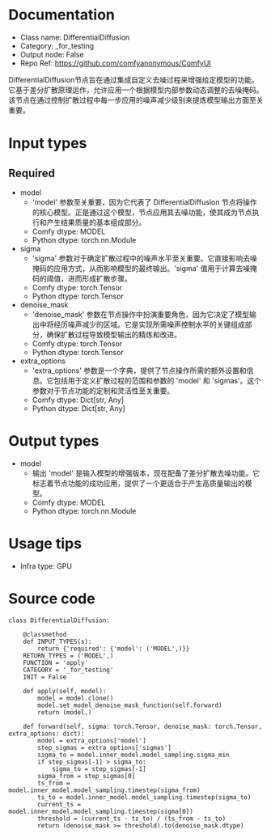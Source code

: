 # Documentation
- Class name: DifferentialDiffusion
- Category: _for_testing
- Output node: False
- Repo Ref: https://github.com/comfyanonymous/ComfyUI

DifferentialDiffusion节点旨在通过集成自定义去噪过程来增强给定模型的功能。它基于差分扩散原理运作，允许应用一个根据模型内部参数动态调整的去噪掩码。该节点在通过控制扩散过程中每一步应用的噪声减少级别来提炼模型输出方面至关重要。

# Input types
## Required
- model
    - 'model' 参数至关重要，因为它代表了 DifferentialDiffusion 节点将操作的核心模型。正是通过这个模型，节点应用其去噪功能，使其成为节点执行和产生结果质量的基本组成部分。
    - Comfy dtype: MODEL
    - Python dtype: torch.nn.Module
- sigma
    - 'sigma' 参数对于确定扩散过程中的噪声水平至关重要。它直接影响去噪掩码的应用方式，从而影响模型的最终输出。'sigma' 值用于计算去噪掩码的阈值，进而形成扩散步骤。
    - Comfy dtype: torch.Tensor
    - Python dtype: torch.Tensor
- denoise_mask
    - 'denoise_mask' 参数在节点操作中扮演重要角色，因为它决定了模型输出中将经历噪声减少的区域。它是实现所需噪声控制水平的关键组成部分，确保扩散过程导致模型输出的精炼和改进。
    - Comfy dtype: torch.Tensor
    - Python dtype: torch.Tensor
- extra_options
    - 'extra_options' 参数是一个字典，提供了节点操作所需的额外设置和信息。它包括用于定义扩散过程的范围和参数的 'model' 和 'sigmas'。这个参数对于节点功能的定制和灵活性至关重要。
    - Comfy dtype: Dict[str, Any]
    - Python dtype: Dict[str, Any]

# Output types
- model
    - 输出 'model' 是输入模型的增强版本，现在配备了差分扩散去噪功能。它标志着节点功能的成功应用，提供了一个更适合于产生高质量输出的模型。
    - Comfy dtype: MODEL
    - Python dtype: torch.nn.Module

# Usage tips
- Infra type: GPU

# Source code
```
class DifferentialDiffusion:

    @classmethod
    def INPUT_TYPES(s):
        return {'required': {'model': ('MODEL',)}}
    RETURN_TYPES = ('MODEL',)
    FUNCTION = 'apply'
    CATEGORY = '_for_testing'
    INIT = False

    def apply(self, model):
        model = model.clone()
        model.set_model_denoise_mask_function(self.forward)
        return (model,)

    def forward(self, sigma: torch.Tensor, denoise_mask: torch.Tensor, extra_options: dict):
        model = extra_options['model']
        step_sigmas = extra_options['sigmas']
        sigma_to = model.inner_model.model_sampling.sigma_min
        if step_sigmas[-1] > sigma_to:
            sigma_to = step_sigmas[-1]
        sigma_from = step_sigmas[0]
        ts_from = model.inner_model.model_sampling.timestep(sigma_from)
        ts_to = model.inner_model.model_sampling.timestep(sigma_to)
        current_ts = model.inner_model.model_sampling.timestep(sigma[0])
        threshold = (current_ts - ts_to) / (ts_from - ts_to)
        return (denoise_mask >= threshold).to(denoise_mask.dtype)
```